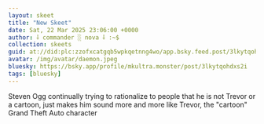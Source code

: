 ```yaml
---
layout: skeet
title: "New Skeet"
date: Sat, 22 Mar 2025 23:06:00 +0000
author: ⸸ commander ░ nova ⸸ :~$
collection: skeets
guid: at://did:plc:zzofxcatgqb5wpkqetnng4wo/app.bsky.feed.post/3lkytqohdxs2i
avatar: /img/avatar/daemon.jpeg
bluesky: https://bsky.app/profile/mkultra.monster/post/3lkytqohdxs2i
tags: [bluesky]
---
```


Steven Ogg continually trying to rationalize to people that he is not Trevor or a cartoon, just makes him sound more and more like Trevor, the "cartoon" Grand Theft Auto character

